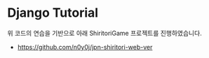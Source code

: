 # Django Tutorial


 위 코드의 연습을 기반으로 아래 ShiritoriGame 프로젝트를 진행하였습니다.
 - <https://github.com/n0y0j/jpn-shiritori-web-ver>

